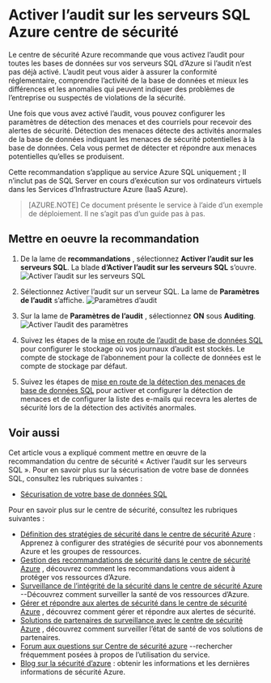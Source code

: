 <properties
   pageTitle="Activer l’audit sur les serveurs SQL dans le centre de sécurité Azure | Microsoft Azure"
   description="Ce document vous montre comment implémenter la recommandation Azure le centre de sécurité, **activez l’audit sur les serveurs SQL**."
   services="security-center"
   documentationCenter="na"
   authors="TerryLanfear"
   manager="MBaldwin"
   editor=""/>

<tags
   ms.service="security-center"
   ms.devlang="na"
   ms.topic="article"
   ms.tgt_pltfrm="na"
   ms.workload="na"
   ms.date="07/29/2016"
   ms.author="terrylan"/>

# <a name="enable-auditing-on-sql-servers-in-azure-security-center"></a>Activer l’audit sur les serveurs SQL Azure centre de sécurité

Le centre de sécurité Azure recommande que vous activez l’audit pour toutes les bases de données sur vos serveurs SQL d’Azure si l’audit n’est pas déjà activé. L’audit peut vous aider à assurer la conformité réglementaire, comprendre l’activité de la base de données et mieux les différences et les anomalies qui peuvent indiquer des problèmes de l’entreprise ou suspectés de violations de la sécurité.

Une fois que vous avez activé l’audit, vous pouvez configurer les paramètres de détection des menaces et des courriels pour recevoir des alertes de sécurité. Détection des menaces détecte des activités anormales de la base de données indiquant les menaces de sécurité potentielles à la base de données. Cela vous permet de détecter et répondre aux menaces potentielles qu’elles se produisent.

Cette recommandation s’applique au service Azure SQL uniquement ; Il n’inclut pas de SQL Server en cours d’exécution sur vos ordinateurs virtuels dans les Services d’Infrastructure Azure (IaaS Azure).

> [AZURE.NOTE] Ce document présente le service à l’aide d’un exemple de déploiement.  Il ne s’agit pas d’un guide pas à pas.

## <a name="implement-the-recommendation"></a>Mettre en oeuvre la recommandation

1. De la lame de **recommandations** , sélectionnez **Activer l’audit sur les serveurs SQL**.  La blade **d’Activer l’audit sur les serveurs SQL** s’ouvre.
![Activer l’audit sur les serveurs SQL][1]

2. Sélectionnez Activer l’audit sur un serveur SQL. La lame de **Paramètres de l’audit** s’affiche.
![Paramètres d’audit][2]
3. Sur la lame de **Paramètres de l’audit** , sélectionnez **ON** sous **Auditing**.
![Activer l’audit des paramètres][3]

4. Suivez les étapes de la [mise en route de l’audit de base de données SQL](../sql-database/sql-database-auditing-get-started.md) pour configurer le stockage où vos journaux d’audit est stockés. Le compte de stockage de l’abonnement pour la collecte de données est le compte de stockage par défaut.

5. Suivez les étapes de [mise en route de la détection des menaces de base de données SQL](../sql-database/sql-database-threat-detection-get-started.md) pour activer et configurer la détection de menaces et de configurer la liste des e-mails qui recevra les alertes de sécurité lors de la détection des activités anormales.

## <a name="see-also"></a>Voir aussi

Cet article vous a expliqué comment mettre en œuvre de la recommandation du centre de sécurité « Activer l’audit sur les serveurs SQL ». Pour en savoir plus sur la sécurisation de votre base de données SQL, consultez les rubriques suivantes :

- [Sécurisation de votre base de données SQL](../sql-database/sql-database-security.md)

Pour en savoir plus sur le centre de sécurité, consultez les rubriques suivantes :

- [Définition des stratégies de sécurité dans le centre de sécurité Azure](security-center-policies.md) : Apprenez à configurer des stratégies de sécurité pour vos abonnements Azure et les groupes de ressources.
- [Gestion des recommandations de sécurité dans le centre de sécurité Azure](security-center-recommendations.md) , découvrez comment les recommandations vous aident à protéger vos ressources d’Azure.
- [Surveillance de l’intégrité de la sécurité dans le centre de sécurité Azure](security-center-monitoring.md) --Découvrez comment surveiller la santé de vos ressources d’Azure.
- [Gérer et répondre aux alertes de sécurité dans le centre de sécurité Azure](security-center-managing-and-responding-alerts.md) , découvrez comment gérer et répondre aux alertes de sécurité.
- [Solutions de partenaires de surveillance avec le centre de sécurité Azure](security-center-partner-solutions.md) , découvrez comment surveiller l’état de santé de vos solutions de partenaires.
- [Forum aux questions sur Centre de sécurité azure](security-center-faq.md) --rechercher fréquemment posées à propos de l’utilisation du service.
- [Blog sur la sécurité d’azure](http://blogs.msdn.com/b/azuresecurity/) : obtenir les informations et les dernières informations de sécurité Azure.

<!--Image references-->
[1]: ./media/security-center-enable-auditing-on-sql-server/enable-auditing-on-sql-servers.png
[2]:./media/security-center-enable-auditing-on-sql-server/enable-auditing.png
[3]: ./media/security-center-enable-auditing-on-sql-server/auditing-settings-blade.png
